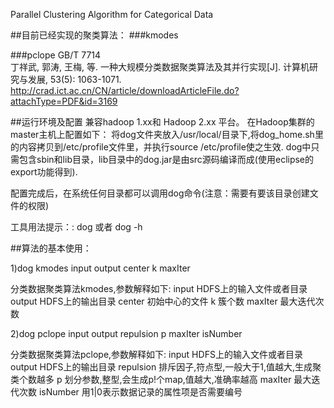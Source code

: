 Parallel Clustering Algorithm for Categorical Data



##目前已经实现的聚类算法：
###kmodes

###pclope
GB/T 7714	
丁祥武, 郭涛, 王梅, 等. 一种大规模分类数据聚类算法及其并行实现[J]. 计算机研究与发展, 53(5): 1063-1071.
http://crad.ict.ac.cn/CN/article/downloadArticleFile.do?attachType=PDF&id=3169

##运行环境及配置
兼容hadoop 1.xx和 Hadoop 2.xx 平台。
在Hadoop集群的master主机上配置如下：
将dog文件夹放入/usr/local/目录下,将dog_home.sh里的内容拷贝到/etc/profile文件里，并执行source /etc/profile使之生效.
dog中只需包含sbin和lib目录，lib目录中的dog.jar是由src源码编译而成(使用eclipse的export功能得到).


配置完成后，在系统任何目录都可以调用dog命令(注意：需要有要该目录创建文件的权限)

工具用法提示：: dog 或者 dog -h

##算法的基本使用：

1)dog kmodes input output center k maxIter

分类数据聚类算法kmodes,参数解释如下:
  input         HDFS上的输入文件或者目录
  output        HDFS上的输出目录
  center        初始中心的文件
  k             簇个数
  maxIter       最大迭代次数  

2)dog pclope input output repulsion p maxIter isNumber

分类数据聚类算法pclope,参数解释如下:
  input         HDFS上的输入文件或者目录
  output        HDFS上的输出目录
  repulsion     排斥因子,符点型,一般大于1,值越大,生成聚类个数越多
  p             划分参数,整型,会生成p!个map,值越大,准确率越高
  maxIter       最大迭代次数
  isNumber      用1|0表示数据记录的属性项是否需要编号
